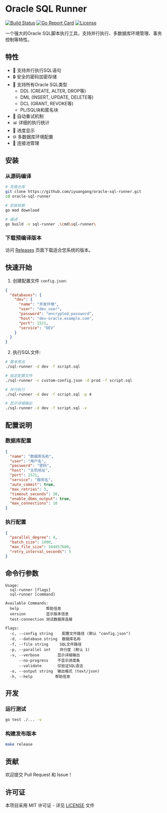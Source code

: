 # Oracle SQL Runner

[![Build Status](https://github.com/iyuangang/oracle-sql-runner/workflows/Build/badge.svg)](https://github.com/iyuangang/oracle-sql-runner/actions)
[![Go Report Card](https://goreportcard.com/badge/github.com/iyuangang/oracle-sql-runner)](https://goreportcard.com/report/github.com/iyuangang/oracle-sql-runner)
[![License](https://img.shields.io/github/license/iyuangang/oracle-sql-runner)](LICENSE)

一个强大的Oracle SQL脚本执行工具，支持并行执行、多数据库环境管理、事务控制等特性。

## 特性

- 🚀 支持并行执行SQL语句
- 🔒 安全的密码加密存储
- 📝 支持所有Oracle SQL类型
  - DDL (CREATE, ALTER, DROP等)
  - DML (INSERT, UPDATE, DELETE等)
  - DCL (GRANT, REVOKE等)
  - PL/SQL块和匿名块
- 🔄 自动重试机制
- 📊 详细的执行统计
- 🎯 进度显示
- 🌐 多数据库环境配置
- 💾 连接池管理

## 安装

### 从源码编译

```bash
# 克隆仓库
git clone https://github.com/iyuangang/oracle-sql-runner.git
cd oracle-sql-runner

# 安装依赖
go mod download

# 编译
go build -o sql-runner .\cmd\sql-runner\
```

### 下载预编译版本

访问 [Releases](https://github.com/iyuangang/oracle-sql-runner/releases) 页面下载适合您系统的版本。

## 快速开始

1. 创建配置文件 `config.json`:

```json
{
  "databases": {
    "dev": {
      "name": "开发环境",
      "user": "dev_user",
      "password": "encrypted_password",
      "host": "dev-oracle.example.com",
      "port": 1521,
      "service": "DEV"
    }
  }
}
```

2. 执行SQL文件:

```bash
# 基本用法
./sql-runner -d dev -f script.sql

# 指定配置文件
./sql-runner -c custom-config.json -d prod -f script.sql

# 并行执行
./sql-runner -d dev -f script.sql -p 4

# 显示详细输出
./sql-runner -d dev -f script.sql -v
```

## 配置说明

### 数据库配置

```json
{
  "name": "数据库名称",
  "user": "用户名",
  "password": "密码",
  "host": "主机地址",
  "port": 1521,
  "service": "服务名",
  "auto_commit": true,
  "max_retries": 3,
  "timeout_seconds": 30,
  "enable_dbms_output": true,
  "max_connections": 10
}
```

### 执行配置

```json
{
  "parallel_degree": 4,
  "batch_size": 1000,
  "max_file_size": 104857600,
  "retry_interval_seconds": 5
}
```

## 命令行参数

```
Usage:
  sql-runner [flags]
  sql-runner [command]

Available Commands:
  help            帮助信息
  version         显示版本信息
  test-connection 测试数据库连接

Flags:
  -c, --config string    配置文件路径 (默认 "config.json")
  -d, --database string  数据库名称
  -f, --file string     SQL文件路径
  -p, --parallel int    并行度 (默认 1)
  -v, --verbose        显示详细输出
      --no-progress    不显示进度条
      --validate       仅验证SQL语法
  -o, --output string  输出格式 (text/json)
  -h, --help          帮助信息
```

## 开发

### 运行测试

```bash
go test ./... -v
```

### 构建发布版本

```bash
make release
```

## 贡献

欢迎提交 Pull Request 和 Issue！

## 许可证

本项目采用 MIT 许可证 - 详见 [LICENSE](LICENSE) 文件
